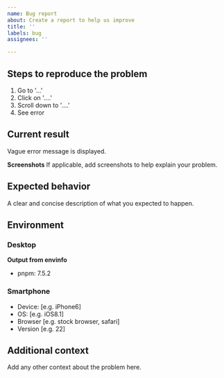 ```yaml
---
name: Bug report
about: Create a report to help us improve
title: ''
labels: bug
assignees: ''

---
```


## Steps to reproduce the problem

1. Go to '...'
2. Click on '....'
3. Scroll down to '....'
4. See error

## Current result

Vague error message is displayed.

**Screenshots**
If applicable, add screenshots to help explain your problem.

## Expected behavior

A clear and concise description of what you expected to happen.

## Environment

### Desktop

<!---
To get the environment information from your desktop use this command and paste it here:
`npx envinfo --system --binaries --browsers --markdown`

Please also provide the version of pnpm you're using:
`pnpm --version`
-->

**Output from envinfo**

- pnpm: 7.5.2

<!---
If the bug is happening on the specific mobile devices please fill the following information
-->

### Smartphone

- Device: [e.g. iPhone6]
- OS: [e.g. iOS8.1]
- Browser [e.g. stock browser, safari]
- Version [e.g. 22]

## Additional context

Add any other context about the problem here.
